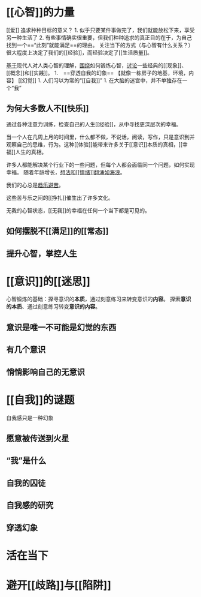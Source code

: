# [[心智]]的力量
[[爱]] 
追求种种目标的意义？
	1. 似乎只要某件事做完了，我们就能放松下来，享受另一种生活了
	2. 有些事情确实很重要，但我们种种追求的真正目的在于，为自己找到一个==“此刻”就能满足==的理由。
关注当下的方式（与心智有什么关系？）很大程度上决定了我们的[[经验]]，而经验决定了[[生活质量]]。

<u>基于</u>现代人对人类心智的理解，<u>围绕</u>如何锻炼心智，<u>讨论</u>一些经典的[[现象]]、[[概念]]和[[实践]]。
	1.　==穿透自我的幻象==
【就像一栋房子的地基，环境，内容】
[[幻觉]] 
	1. 人们习以为常的“[[自我]]”
		1. 在大脑的迷宫中，并不单独存在一个“我”

## 为何大多数人不[[快乐]] 
通过各种注意力训练，检查自己的人生[[经验]]，从中寻找更深层次的幸福。

当一个人在几周上月的时间里，什么都不做，不说话，阅读，写作，只是意识到并观察自己的思维，行为。这种[[体验]]能带来许多关于[[意识]]本质的真相，[[幸福]]人生的真相。

许多人都能解决某个行业下的一些问题，但每个人都会面临同一个问题，如何实现幸福。
随着年龄增长，<u>想法和[[情绪]]翻涌如海浪</u>。

我们的心总是<u>趋乐避苦</u>。

这些苦与乐之间的[[挣扎]]催生出了许多文化。

无我的心智状态，[[无我]]的幸福在任何一个当下都是可见的。
## 如何摆脱不[[满足]]的[[常态]] 

## 提升心智，掌控人生

# [[意识]]的[[迷思]] 
心智锻炼的基础：探寻意识的**本质**，通过刻意练习来转变意识的**内容**。
探索**意识的本质**、通过刻意练习转变**意识的内容**。
## 意识是唯一不可能是幻觉的东西
## 有几个意识
## 悄悄影响自己的无意识
# [[自我]]的谜题
自我感只是一种幻象
## 愿意被传送到火星
## “我”是什么
## 自我的囚徒
## 自我感的研究
## 穿透幻象
# 活在当下
# 避开[[歧路]]与[[陷阱]] 